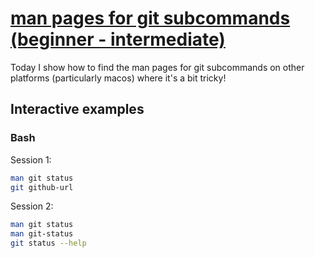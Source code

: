 # [man pages for git subcommands (beginner - intermediate)](https://youtu.be/1CYAFPTn_oo)

Today I show how to find the man pages for git subcommands on other platforms (particularly macos) where it's a bit tricky!

## Interactive examples

### Bash

Session 1:

```bash
man git status
git github-url
```

Session 2:

```bash
man git status
man git-status
git status --help
```
